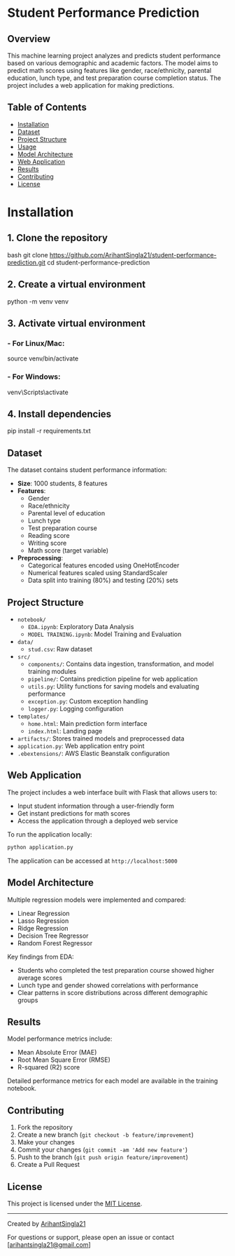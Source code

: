 # Student Performance Prediction

## Overview
This machine learning project analyzes and predicts student performance based on various demographic and academic factors. The model aims to predict math scores using features like gender, race/ethnicity, parental education, lunch type, and test preparation course completion status. The project includes a web application for making predictions.

## Table of Contents
- [Installation](#installation)
- [Dataset](#dataset)
- [Project Structure](#project-structure)
- [Usage](#usage)
- [Model Architecture](#model-architecture)
- [Web Application](#web-application)
- [Results](#results)
- [Contributing](#contributing)
- [License](#license)

# Installation
## 1. Clone the repository
bash
git clone https://github.com/ArihantSingla21/student-performance-prediction.git
cd student-performance-prediction
## 2. Create a virtual environment
python -m venv venv
## 3. Activate virtual environment
###     - For Linux/Mac:
source venv/bin/activate
### - For Windows:
venv\Scripts\activate
## 4. Install dependencies
pip install -r requirements.txt

## Dataset
The dataset contains student performance information:
- **Size**: 1000 students, 8 features
- **Features**:
  - Gender
  - Race/ethnicity
  - Parental level of education
  - Lunch type
  - Test preparation course
  - Reading score
  - Writing score
  - Math score (target variable)
- **Preprocessing**:
  - Categorical features encoded using OneHotEncoder
  - Numerical features scaled using StandardScaler
  - Data split into training (80%) and testing (20%) sets

## Project Structure
- `notebook/`
  - `EDA.ipynb`: Exploratory Data Analysis
  - `MODEL TRAINING.ipynb`: Model Training and Evaluation
- `data/`
  - `stud.csv`: Raw dataset
- `src/`
  - `components/`: Contains data ingestion, transformation, and model training modules
  - `pipeline/`: Contains prediction pipeline for web application
  - `utils.py`: Utility functions for saving models and evaluating performance
  - `exception.py`: Custom exception handling
  - `logger.py`: Logging configuration
- `templates/`
  - `home.html`: Main prediction form interface
  - `index.html`: Landing page
- `artifacts/`: Stores trained models and preprocessed data
- `application.py`: Web application entry point
- `.ebextensions/`: AWS Elastic Beanstalk configuration

## Web Application
The project includes a web interface built with Flask that allows users to:
- Input student information through a user-friendly form
- Get instant predictions for math scores
- Access the application through a deployed web service

To run the application locally:
```bash
python application.py
```

The application can be accessed at `http://localhost:5000`

## Model Architecture
Multiple regression models were implemented and compared:
- Linear Regression
- Lasso Regression
- Ridge Regression
- Decision Tree Regressor
- Random Forest Regressor

Key findings from EDA:
- Students who completed the test preparation course showed higher average scores
- Lunch type and gender showed correlations with performance
- Clear patterns in score distributions across different demographic groups

## Results
Model performance metrics include:
- Mean Absolute Error (MAE)
- Root Mean Square Error (RMSE)
- R-squared (R2) score

Detailed performance metrics for each model are available in the training notebook.

## Contributing
1. Fork the repository
2. Create a new branch (`git checkout -b feature/improvement`)
3. Make your changes
4. Commit your changes (`git commit -am 'Add new feature'`)
5. Push to the branch (`git push origin feature/improvement`)
6. Create a Pull Request

## License
This project is licensed under the [MIT License](LICENSE).

---
Created by [ArihantSingla21](https://github.com/ArihantSingla21)

For questions or support, please open an issue or contact [arihantsingla21@gmail.com]